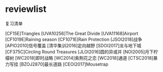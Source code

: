 # reviewlist
复习清单

[CF15E]Triangles
[UVA10256]The Great Divide
[UVA11168]Airport
[CF1019E]Raining season
[CF1071E]Rain Protection
[JSOI2018]战争
[APIO2010]信号覆盖
[清华集训2016]定向越野
[SDOI2017]龙与地下城
[CF375C]Circling Round Treasures
[JLOI2016]圆的异或并
[NOI2005]月下柠檬树
[WC2018]即时战略
[WC2014]紫荆花之恋
[WC2018]通道
[CTSC2018]暴力写挂
[BZOJ2870]最长道路
[CEOI2017]Mousetrap